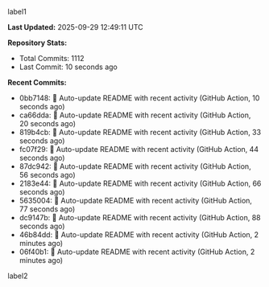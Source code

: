 
label1 
<!-- ACTIVITY_START -->
**Last Updated:** 2025-09-29 12:49:11 UTC

**Repository Stats:**
- Total Commits: 1112
- Last Commit: 10 seconds ago

**Recent Commits:**
- 0bb7148: 🤖 Auto-update README with recent activity (GitHub Action, 10 seconds ago)
- ca66dda: 🤖 Auto-update README with recent activity (GitHub Action, 20 seconds ago)
- 819b4cb: 🤖 Auto-update README with recent activity (GitHub Action, 33 seconds ago)
- fc07f29: 🤖 Auto-update README with recent activity (GitHub Action, 44 seconds ago)
- 87dc942: 🤖 Auto-update README with recent activity (GitHub Action, 56 seconds ago)
- 2183e44: 🤖 Auto-update README with recent activity (GitHub Action, 66 seconds ago)
- 5635004: 🤖 Auto-update README with recent activity (GitHub Action, 77 seconds ago)
- dc9147b: 🤖 Auto-update README with recent activity (GitHub Action, 88 seconds ago)
- 46b84dd: 🤖 Auto-update README with recent activity (GitHub Action, 2 minutes ago)
- 06f40b1: 🤖 Auto-update README with recent activity (GitHub Action, 2 minutes ago)
<!-- ACTIVITY_END -->

label2
